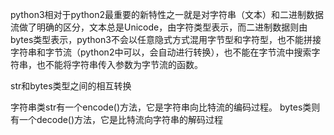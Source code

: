 python3相对于python2最重要的新特性之一就是对字符串（文本）和二进制数据流做了明确的区分，文本总是Unicode，由字符类型表示，而二进制数据则由bytes类型表示，python3不会以任意隐式方式混用字节型和字符型，也不能拼接字符串和字节流（python2中可以，会自动进行转换），也不能在字节流中搜索字符串，也不能将字符串传入参数为字节流的函数。

str和bytes类型之间的相互转换

字符串类str有一个encode()方法，它是字符串向比特流的编码过程。
bytes类则有一个decode()方法，它是比特流向字符串的解码过程
